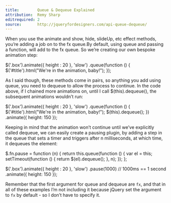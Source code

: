 ```yaml
---
title:        Queue & Dequeue Explained
attribution:  Remy Sharp
editrequired: 2
source:       http://jqueryfordesigners.com/api-queue-dequeue/
---
```


When you use the animate and show, hide, slideUp, etc effect methods, you’re
adding a job on to the fx queue.By default, using queue and passing a function,
will add to the fx queue. So we’re creating our own bespoke animation step:

<javascript>
$('.box').animate({
  height : 20
}, 'slow')
.queue(function () {
  $('#title').html("We're in the animation, baby!");
});
</javascript>

As I said though, these methods come in pairs, so anything you add using queue,
you need to dequeue to allow the process to continue. In the code above, if I
chained more animations on, until I call $(this).dequeue(), the subsequent
animations wouldn’t run:

<javascript>
$('.box').animate({
  height : 20
}, 'slow')
.queue(function () {
  $('#title').html("We're in the animation, baby!");
  $(this).dequeue();
})
.animate({
  height: 150
});
</javascript>

Keeping in mind that the animation won’t continue until we’ve explicitly called
dequeue, we can easily create a pausing plugin, by adding a step in the queue
that sets a timer and triggers after n milliseconds, at which time, it dequeues
the element:

<javascript>
$.fn.pause = function (n) {
  return this.queue(function () {
    var el = this;
    setTimeout(function () {
      return $(el).dequeue();
    }, n);
  });
};

$('.box').animate({
    height : 20
  }, 'slow')
  .pause(1000) // 1000ms == 1 second
  .animate({
    height: 150
  });
</javascript>

Remember that the first argument for queue and dequeue are `fx`, and that in
all of these examples I’m not including it because jQuery set the argument to
`fx` by default - so I don’t have to specify it.
